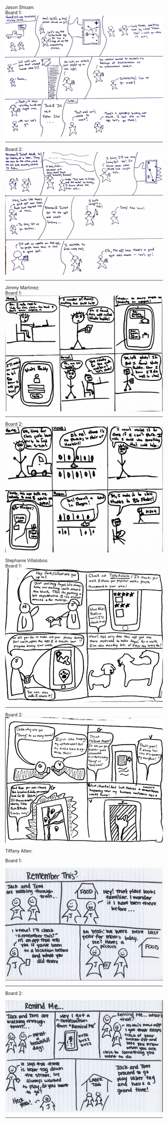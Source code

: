 Jason Shiuan:  
Board 1:
![alt text][JasonSB1]
***
Board 2:
![alt text][JasonSB2]
***

Jimmy Martinez:  
Board 1:
![alt text][JimmySB1]
***
Board 2:
![alt text][JimmySB2]

Stephanie Villalobos:  
Board 1:
![alt text][StephSB1]
***
Board 2:
![alt text][StephSB2]

Tiffany Allen:  

Board 1:

![alt text][TiffanySB1]
***
Board 2:  

![alt text][TiffanySB2]
***

[JasonSB1]: images/Storyboards/JackJill.jpg "Jason's StoryBoard 1"
[JasonSB2]: images/Storyboards/BromeoJuliet.jpg "Jason's StoryBoard 2"
[JimmySB1]: images/Storyboards/StuddyBuddy.jpg "Jimmy's StoryBoard 1"
[JimmySB2]: images/Storyboards/BSFinder.jpg "Jimmy's StoryBoard 2"
[StephSB1]: images/Storyboards/StephSB1.jpg "Stephanie's StoryBoard 1"
[StephSB2]: images/SToryboards/StephSB2.jpg "Stephanie's StoryBoard 2"
[TiffanySB1]: images/Storyboards/TiffsSB1.JPG "Tiffany's StoryBoard 1"
[TiffanySB2]: images/Storyboards/TiffsSB2.JPG "Tiffany's StoryBoard 2"


